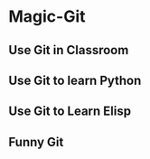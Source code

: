 # Magic-Git

## Use Git in Classroom

## Use Git to learn Python

## Use Git to Learn Elisp

## Funny Git


